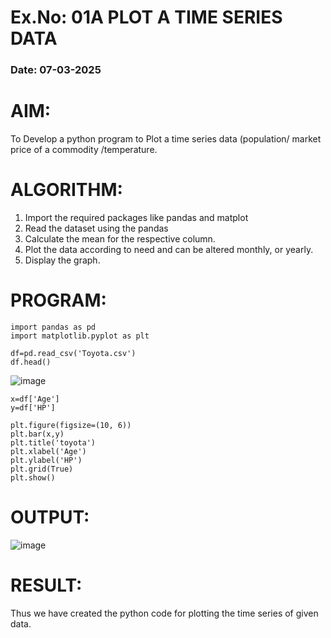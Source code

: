# Ex.No: 01A PLOT A TIME SERIES DATA
###  Date: 07-03-2025

# AIM:
To Develop a python program to Plot a time series data (population/ market price of a commodity
/temperature.
# ALGORITHM:
1. Import the required packages like pandas and matplot
2. Read the dataset using the pandas
3. Calculate the mean for the respective column.
4. Plot the data according to need and can be altered monthly, or yearly.
5. Display the graph.
# PROGRAM:
```
import pandas as pd
import matplotlib.pyplot as plt

df=pd.read_csv('Toyota.csv')
df.head()

```
![image](https://github.com/user-attachments/assets/b86bda39-e6d0-4d75-958c-1c657948d25b)


```
x=df['Age']
y=df['HP']

plt.figure(figsize=(10, 6))
plt.bar(x,y)
plt.title('toyota')
plt.xlabel('Age')
plt.ylabel('HP')
plt.grid(True)
plt.show()
```



# OUTPUT:

![image](https://github.com/user-attachments/assets/650c7562-e35b-44da-8ad1-1a4b9f4a8aa9)




# RESULT:
Thus we have created the python code for plotting the time series of given data.
